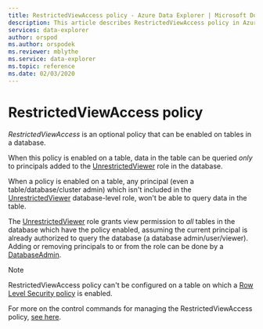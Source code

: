 ```yaml
---
title: RestrictedViewAccess policy - Azure Data Explorer | Microsoft Docs
description: This article describes RestrictedViewAccess policy in Azure Data Explorer.
services: data-explorer
author: orspod
ms.author: orspodek
ms.reviewer: mblythe
ms.service: data-explorer
ms.topic: reference
ms.date: 02/03/2020
---
```

# RestrictedViewAccess policy

*RestrictedViewAccess* is an optional policy that can be enabled on tables in a database.

When this policy is enabled on a table, data in the table can be queried *only* to principals added 
to the [UnrestrictedViewer](../management/access-control/role-based-authorization.md) role in the database.

When a policy is enabled on a table, any principal (even a table/database/cluster admin) which isn't included in the 
[UnrestrictedViewer](../management/access-control/role-based-authorization.md) database-level role, won't be able to query data in the table.

The [UnrestrictedViewer](../management/access-control/role-based-authorization.md) role grants view permission to *all* tables in the database which have the policy enabled,
assuming the current principal is already authorized to query the database (a database admin/user/viewer). Adding or removing principals
to or from the role can be done by a [DatabaseAdmin](../management/access-control/role-based-authorization.md).

> [!NOTE]
> RestrictedViewAccess policy can't be configured on a table on which a [Row Level Security policy](./rowlevelsecuritypolicy.md) is enabled.

For more on the control commands for managing the RestrictedViewAccess policy,
[see here](../management/restrictedviewaccess-policy.md).
